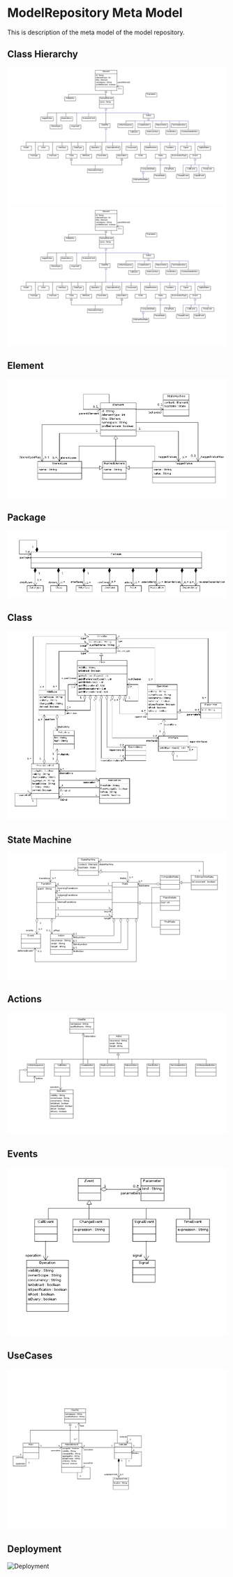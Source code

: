 ModelRepository Meta Model
==========================
This is description of the meta model of the model repository.

Class Hierarchy
---------------
![Class Hierarchy](ClassHierarchy.png)
<img src="ClassHierarchy.png" alt="Class Hierarchy"/>

Element
-------
![Element](Element.png)


Package
-------
![Package](Package.png)


Class
-----
![Class](Class.png)


State Machine
-------------
![State Machine](StateMachine.png)


Actions
-------
![Actions](Actions.png)


Events
------
![Events](Events.png)


UseCases
--------
![UseCases](UseCases.png)


Deployment
----------
![Deployment](Deployment.png)

